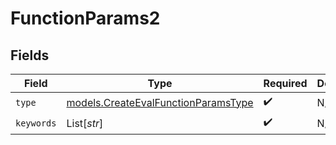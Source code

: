 # FunctionParams2


## Fields

| Field                                                                            | Type                                                                             | Required                                                                         | Description                                                                      |
| -------------------------------------------------------------------------------- | -------------------------------------------------------------------------------- | -------------------------------------------------------------------------------- | -------------------------------------------------------------------------------- |
| `type`                                                                           | [models.CreateEvalFunctionParamsType](../models/createevalfunctionparamstype.md) | :heavy_check_mark:                                                               | N/A                                                                              |
| `keywords`                                                                       | List[*str*]                                                                      | :heavy_check_mark:                                                               | N/A                                                                              |